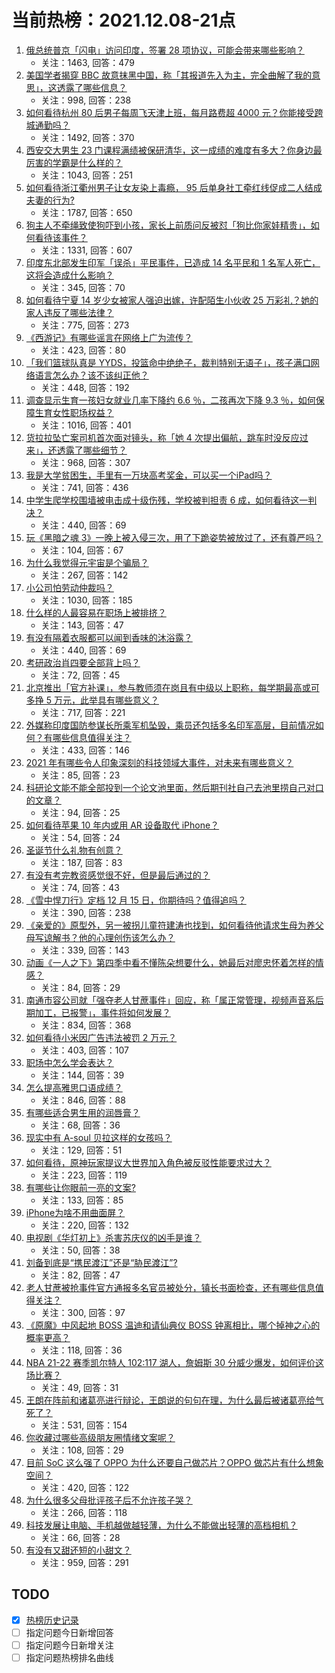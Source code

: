 # 当前热榜：2021.12.08-21点
1. [俄总统普京「闪电」访问印度，签署 28 项协议，可能会带来哪些影响？](https://www.zhihu.com/question/504206641)
    * 关注：1463, 回答：479
2. [美国学者揭穿 BBC 故意抹黑中国，称「其报道先入为主，完全曲解了我的意思」，这透露了哪些信息？](https://www.zhihu.com/question/504258842)
    * 关注：998, 回答：238
3. [如何看待杭州 80 后男子每周飞天津上班，每月路费超 4000 元？你能接受跨城通勤吗？](https://www.zhihu.com/question/504185148)
    * 关注：1492, 回答：370
4. [西安交大男生 23 门课程满绩被保研清华，这一成绩的难度有多大？你身边最厉害的学霸是什么样的？](https://www.zhihu.com/question/504468743)
    * 关注：1043, 回答：251
5. [如何看待浙江衢州男子让女友染上毒瘾， 95 后单身社工牵红线促成二人结成夫妻的行为?](https://www.zhihu.com/question/504149657)
    * 关注：1787, 回答：650
6. [狗主人不牵绳致使狗吓到小孩，家长上前质问反被怼「狗比你家娃精贵」，如何看待该事件？](https://www.zhihu.com/question/504079697)
    * 关注：1331, 回答：607
7. [印度东北部发生印军「误杀」平民事件，已造成 14 名平民和 1 名军人死亡，这将会造成什么影响？](https://www.zhihu.com/question/503995155)
    * 关注：345, 回答：70
8. [如何看待宁夏 14 岁少女被家人强迫出嫁，许配陌生小伙收 25 万彩礼？她的家人违反了哪些法律？](https://www.zhihu.com/question/504299525)
    * 关注：775, 回答：273
9. [《西游记》有哪些谣言在网络上广为流传？](https://www.zhihu.com/question/502890402)
    * 关注：423, 回答：80
10. [「我们篮球队真是 YYDS，投篮命中绝绝子，裁判特别无语子」，孩子满口网络语言怎么办？该不该纠正他？](https://www.zhihu.com/question/504254425)
    * 关注：448, 回答：192
11. [调查显示生育一孩妇女就业几率下降约 6.6 ％，二孩再次下降 9.3 ％，如何保障生育女性职场权益？](https://www.zhihu.com/question/504253212)
    * 关注：1016, 回答：401
12. [货拉拉坠亡案司机首次面对镜头，称「她 4 次提出偏航，跳车时没反应过来」，还透露了哪些细节？](https://www.zhihu.com/question/504483080)
    * 关注：968, 回答：307
13. [我是大学贫困生，手里有一万块高考奖金，可以买一个iPad吗？](https://www.zhihu.com/question/503963823)
    * 关注：741, 回答：436
14. [中学生爬学校围墙被电击成十级伤残，学校被判担责 6 成，如何看待这一判决？](https://www.zhihu.com/question/504285573)
    * 关注：440, 回答：69
15. [玩《黑暗之魂 3》一晚上被入侵三次，用了下跪姿势被放过了，还有尊严吗？](https://www.zhihu.com/question/504276721)
    * 关注：104, 回答：67
16. [为什么我觉得元宇宙是个骗局？](https://www.zhihu.com/question/486678291)
    * 关注：267, 回答：142
17. [小公司怕劳动仲裁吗？](https://www.zhihu.com/question/496427382)
    * 关注：1030, 回答：185
18. [什么样的人最容易在职场上被排挤？](https://www.zhihu.com/question/502805392)
    * 关注：143, 回答：47
19. [有没有隔着衣服都可以闻到香味的沐浴露？](https://www.zhihu.com/question/425652370)
    * 关注：440, 回答：69
20. [考研政治肖四要全部背上吗？](https://www.zhihu.com/question/305846888)
    * 关注：72, 回答：45
21. [北京推出「官方补课」，参与教师须在岗且有中级以上职称，每学期最高或可多挣 5 万元，此举具有哪些意义？](https://www.zhihu.com/question/504447939)
    * 关注：717, 回答：221
22. [外媒称印度国防参谋长所乘军机坠毁，乘员还包括多名印军高层，目前情况如何？有哪些信息值得关注？](https://www.zhihu.com/question/504589921)
    * 关注：433, 回答：146
23. [2021 年有哪些令人印象深刻的科技领域大事件，对未来有哪些意义？](https://www.zhihu.com/question/504381114)
    * 关注：85, 回答：23
24. [科研论文能不能全部投到一个论文池里面，然后期刊社自己去池里捞自己对口的文章？](https://www.zhihu.com/question/464315131)
    * 关注：94, 回答：25
25. [如何看待苹果 10 年内或用 AR 设备取代 iPhone？](https://www.zhihu.com/question/502049957)
    * 关注：54, 回答：24
26. [圣诞节什么礼物有创意？](https://www.zhihu.com/question/38857530)
    * 关注：187, 回答：83
27. [有没有考完教资感觉很不好，但是最后通过的？](https://www.zhihu.com/question/495572232)
    * 关注：74, 回答：43
28. [《雪中悍刀行》定档 12 月 15 日，你期待吗？值得追吗？](https://www.zhihu.com/question/504249573)
    * 关注：390, 回答：238
29. [《亲爱的》原型外，另一被拐儿童符建涛也找到，如何看待他请求生母为养父母写谅解书？他的心理创伤该怎么办？](https://www.zhihu.com/question/504287510)
    * 关注：339, 回答：143
30. [动画《一人之下》第四季中看不懂陈朵想要什么，她最后对廖忠怀着怎样的情感？](https://www.zhihu.com/question/501735632)
    * 关注：84, 回答：29
31. [南通市容公司就「强夺老人甘蔗事件」回应，称「属正常管理，视频声音系后期加工，已报警」，事件将如何发展？](https://www.zhihu.com/question/504260699)
    * 关注：834, 回答：368
32. [如何看待小米因广告违法被罚 2 万元？](https://www.zhihu.com/question/504049578)
    * 关注：403, 回答：107
33. [职场中怎么学会表达？](https://www.zhihu.com/question/493067928)
    * 关注：144, 回答：39
34. [怎么提高雅思口语成绩？](https://www.zhihu.com/question/24431446)
    * 关注：846, 回答：88
35. [有哪些适合男生用的润唇膏？](https://www.zhihu.com/question/499115264)
    * 关注：68, 回答：36
36. [现实中有 A-soul 贝拉这样的女孩吗？](https://www.zhihu.com/question/477831772)
    * 关注：129, 回答：51
37. [如何看待，原神玩家提议大世界加入角色被反驳性能要求过大？](https://www.zhihu.com/question/442312902)
    * 关注：223, 回答：119
38. [有哪些让你眼前一亮的文案?](https://www.zhihu.com/question/463186582)
    * 关注：133, 回答：85
39. [iPhone为啥不用曲面屏？](https://www.zhihu.com/question/502514865)
    * 关注：220, 回答：132
40. [电视剧《华灯初上》杀害苏庆仪的凶手是谁？](https://www.zhihu.com/question/502189636)
    * 关注：50, 回答：38
41. [刘备到底是“携民渡江”还是“胁民渡江”?](https://www.zhihu.com/question/504425313)
    * 关注：82, 回答：47
42. [老人甘蔗被抢事件官方通报多名官员被处分，镇长书面检查，还有哪些信息值得关注？](https://www.zhihu.com/question/504511879)
    * 关注：300, 回答：97
43. [《原魔》中风起地 BOSS 温迪和请仙典仪 BOSS 钟离相比，哪个掉神之心的概率更高？](https://www.zhihu.com/question/458287296)
    * 关注：118, 回答：36
44. [NBA 21-22 赛季凯尔特人 102:117 湖人，詹姆斯 30 分威少爆发，如何评价这场比赛？](https://www.zhihu.com/question/504488476)
    * 关注：49, 回答：31
45. [王朗在阵前和诸葛亮进行辩论，王朗说的句句在理，为什么最后被诸葛亮给气死了？](https://www.zhihu.com/question/504062274)
    * 关注：531, 回答：154
46. [你收藏过哪些高级朋友圈情绪文案呢？](https://www.zhihu.com/question/503937031)
    * 关注：108, 回答：29
47. [目前 SoC 这么强了 OPPO 为什么还要自己做芯片？OPPO 做芯片有什么想象空间？](https://www.zhihu.com/question/504463939)
    * 关注：420, 回答：122
48. [为什么很多父母批评孩子后不允许孩子哭？](https://www.zhihu.com/question/503746220)
    * 关注：266, 回答：118
49. [科技发展让电脑、手机越做越轻薄，为什么不能做出轻薄的高档相机？](https://www.zhihu.com/question/503537671)
    * 关注：66, 回答：28
50. [有没有又甜还短的小甜文？](https://www.zhihu.com/question/481998863)
    * 关注：959, 回答：291
## TODO
* [x] [热榜历史记录](hot_history/AllHot.md)
* [ ] 指定问题今日新增回答
* [ ] 指定问题今日新增关注
* [ ] 指定问题热榜排名曲线

